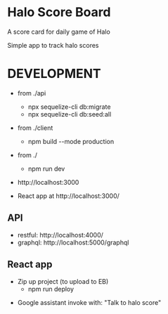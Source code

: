 # Halo Score Board

A score card for daily game of Halo

Simple app to track halo scores

# DEVELOPMENT

- from ./api

  - npx sequelize-cli db:migrate
  - npx sequelize-cli db:seed:all

- from ./client

  - npm build --mode production

- from ./

  - npm run dev

- http://localhost:3000

* React app at http://localhost:3000/

## API

- restful: http://localhost:4000/
- graphql: http://localhost:5000/graphql

## React app

- Zip up project (to upload to EB)
  - npm run deploy

* Google assistant invoke with: "Talk to halo score"
